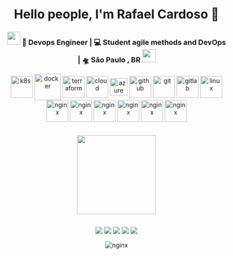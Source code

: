 <div align="center">
   <h1>Hello people, I'm Rafael Cardoso 👋
</div>

<div align="center">
<h3><img src="https://media.giphy.com/media/WUlplcMpOCEmTGBtBW/giphy.gif" width="30"> 🙎 Devops Engineer | 💻 Student agile methods and DevOps  | 🛸 São Paulo , BR <img src="https://media.giphy.com/media/WUlplcMpOCEmTGBtBW/giphy.gif" width="30"></h3>
</div>
  
 
<div align="center">
  <img align="center" alt="k8s" height="50" width="50" src="https://cdn.jsdelivr.net/gh/devicons/devicon/icons/kubernetes/kubernetes-plain.svg">
  <img align="center" alt="docker" height="60" width="60" src="https://cdn.jsdelivr.net/gh/devicons/devicon/icons/docker/docker-original.svg">
  <img align="center" alt="terraform" height="50" width="50" src="https://d12i7q49526cmu.cloudfront.net/media/images/tf-logo-305.original.2e16d0ba.fill-546x416.png">
  <img align="center" alt="cloud" height="50" width="50" src="https://cdn.jsdelivr.net/gh/devicons/devicon/icons/googlecloud/googlecloud-plain.svg">
  <img align="center" alt="azure" height="40" width="40" src="https://cdn.jsdelivr.net/gh/devicons/devicon/icons/azure/azure-original.svg">
  <img align="center" alt="github" height="50" width="50" src="https://cdn.jsdelivr.net/gh/devicons/devicon/icons/github/github-original.svg">
  <img align="center" alt="git" height="50" width="50" src="https://cdn.jsdelivr.net/gh/devicons/devicon/icons/git/git-original.svg">
  <img align="center" alt="gitlab" height="50" width="50" src="https://cdn.jsdelivr.net/gh/devicons/devicon/icons/gitlab/gitlab-original.svg">
  <img align="center" alt="linux" height="50" width="50" src="https://cdn.jsdelivr.net/gh/devicons/devicon/icons/linux/linux-original.svg">
  <img align="center" alt="nginx" height="50" width="50" src="https://cdn.jsdelivr.net/gh/devicons/devicon/icons/apache/apache-original-wordmark.svg">
  <img align="center" alt="nginx" height="50" width="50" src="https://cdn.jsdelivr.net/gh/devicons/devicon/icons/nginx/nginx-original.svg">
  <img align="center" alt="nginx" height="50" width="50" src="https://cdn.jsdelivr.net/gh/devicons/devicon/icons/mysql/mysql-original.svg">
  <img align="center" alt="nginx" height="50" width="50" src="https://cdn.jsdelivr.net/gh/devicons/devicon/icons/postgresql/postgresql-original.svg">
  <img align="center" alt="nginx" height="50" width="50" src="https://cdn.jsdelivr.net/gh/devicons/devicon/icons/php/php-original.svg">
  <img align="center" alt="nginx" height="50" width="50" src="https://cdn.jsdelivr.net/gh/devicons/devicon/icons/javascript/javascript-original.svg">
  
</div>

##

<div align="center">    
  <img height="180" src="https://github-readme-stats.vercel.app/api?username=rafaelcardosodevops&show_icons=true&theme=tokyonight&include_all_commits=true&count_private=true">
 
</div>

##
  
  <div align="center"> 
  <a href="https://github.com/rafaelcardosodevops" target="_blank"><img src="https://img.shields.io/badge/GitHub-100000?style=for-the-badge&logo=github&logoColor=white" target="_blank"></a>
  <a href = "mailto:rafael_cardoso_silva@hotmail.com"><img src="https://img.shields.io/badge/Microsoft_Outlook-0078D4?style=for-the-badge&logo=microsoft-outlook&logoColor=white" target="_blank"></a>
  <a href="mailto:rafinhacardososilva18@gmail.com" target="_blank"><img src="https://img.shields.io/badge/Gmail-D14836?style=for-the-badge&logo=gmail&logoColor=white" target="_blank"></a>  
  <a href="https://www.linkedin.com/" target="_blank"><img src="https://img.shields.io/badge/-LinkedIn-%230077B5?style=for-the-badge&logo=linkedin&logoColor=white" target="_blank"></a> 
  <a href="https://instagram.com/_rcardoso94" target="_blank"><img src="https://img.shields.io/badge/-Instagram-%23E4405F?style=for-the-badge&logo=instagram&logoColor=white" target="_blank"></a>  
 
</div>


<p align="center">
        <img align="center" alt="nginx"src="https://raw.githubusercontent.com/bornmay/bornmay/Update/svg/Bottom.svg">
</p>
  


